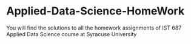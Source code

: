 # Applied-Data-Science-HomeWork
You will find the solutions to all the homework assignments of IST 687 Applied Data Science course at Syracuse University
